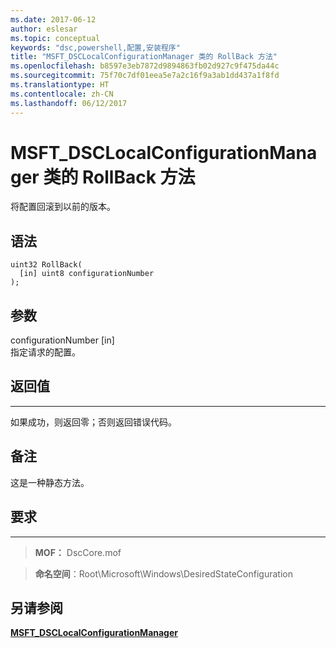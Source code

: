```yaml
---
ms.date: 2017-06-12
author: eslesar
ms.topic: conceptual
keywords: "dsc,powershell,配置,安装程序"
title: "MSFT_DSCLocalConfigurationManager 类的 RollBack 方法"
ms.openlocfilehash: b8597e3eb7872d9894863fb02d927c9f475da44c
ms.sourcegitcommit: 75f70c7df01eea5e7a2c16f9a3ab1dd437a1f8fd
ms.translationtype: HT
ms.contentlocale: zh-CN
ms.lasthandoff: 06/12/2017
---
```

<a id="rollback-method-of-the-msftdsclocalconfigurationmanager-class" class="xliff"></a>
# MSFT_DSCLocalConfigurationManager 类的 RollBack 方法

将配置回滚到以前的版本。

<a id="syntax" class="xliff"></a>
语法
------

```mof
uint32 RollBack(
  [in] uint8 configurationNumber
);
```

<a id="parameters" class="xliff"></a>
参数
----------

configurationNumber \[in\]  
指定请求的配置。 

<a id="return-value" class="xliff"></a>
## 返回值
------------

如果成功，则返回零；否则返回错误代码。

<a id="remarks" class="xliff"></a>
## 备注

这是一种静态方法。

<a id="requirements" class="xliff"></a>
## 要求
------------
>**MOF：** DscCore.mof

>**命名空间**：Root\Microsoft\Windows\DesiredStateConfiguration


<a id="see-also" class="xliff"></a>
## 另请参阅


[**MSFT_DSCLocalConfigurationManager**](msft-dsclocalconfigurationmanager.md)


 

 



